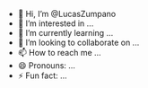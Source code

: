 - 👋 Hi, I’m @LucasZumpano
- 👀 I’m interested in ...
- 🌱 I’m currently learning ...
- 💞️ I’m looking to collaborate on ...
- 📫 How to reach me ...
- 😄 Pronouns: ...
- ⚡ Fun fact: ...

<!---
LucasZumpano/LucasZumpano is a ✨ special ✨ repository because its `README.md` (this file) appears on your GitHub profile.
You can click the Preview link to take a look at your changes.
--->

